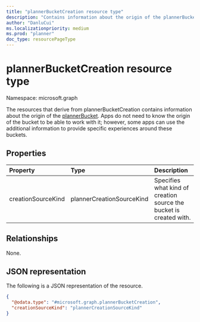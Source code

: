 ```yaml
---
title: "plannerBucketCreation resource type"
description: "Contains information about the origin of the plannerBucket."
author: "DanluCui"
ms.localizationpriority: medium
ms.prod: "planner"
doc_type: resourcePageType
---
```


# plannerBucketCreation resource type

Namespace: microsoft.graph

The resources that derive from plannerBucketCreation contains information about the origin of the [plannerBucket](plannerbucket.md). Apps do not need to know the origin of the bucket to be able to work with it; however, some apps can use the additional information to provide specific experiences around these buckets.

## Properties
|Property|Type|Description|
|:---|:---|:---|
|creationSourceKind|plannerCreationSourceKind|Specifies what kind of creation source the bucket is created with.|

## Relationships
None.

## JSON representation
The following is a JSON representation of the resource.
<!-- {
  "blockType": "resource",
  "@odata.type": "microsoft.graph.plannerBucketCreation"
}
-->
``` json
{
  "@odata.type": "#microsoft.graph.plannerBucketCreation",
  "creationSourceKind": "plannerCreationSourceKind"
}
```

